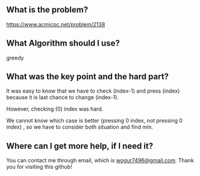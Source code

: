 ## What is the problem?

<https://www.acmicpc.net/problem/2138>

## What Algorithm should I use?

greedy

## What was the key point and the hard part?

It was easy to know that we have to check (index-1) and press (index) because it is last chance to change (index-1).

However, checking (0) index was hard.

We cannot know which case is better (pressing 0 index, not pressing 0 index) , so we have to consider both situation and find min.

## Where can I get more help, if I need it?

You can contact me through email, which is wogur7496@gmail.com.
Thank you for visiting this github!

